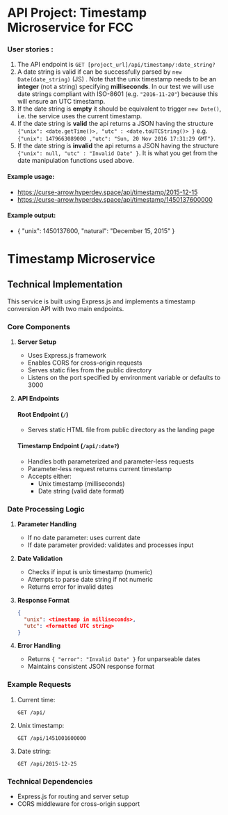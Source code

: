 # API Project: Timestamp Microservice for FCC

### User stories :

1. The API endpoint is `GET [project_url]/api/timestamp/:date_string?`
2. A date string is valid if can be successfully parsed by `new Date(date_string)` (JS) . Note that the unix timestamp needs to be an **integer** (not a string) specifying **milliseconds**. In our test we will use date strings compliant with ISO-8601 (e.g. `"2016-11-20"`) because this will ensure an UTC timestamp.
3. If the date string is **empty** it should be equivalent to trigger `new Date()`, i.e. the service uses the current timestamp.
4. If the date string is **valid** the api returns a JSON having the structure 
`{"unix": <date.getTime()>, "utc" : <date.toUTCString()> }`
e.g. `{"unix": 1479663089000 ,"utc": "Sun, 20 Nov 2016 17:31:29 GMT"}`.
5. If the date string is **invalid** the api returns a JSON having the structure `{"unix": null, "utc" : "Invalid Date" }`. It is what you get from the date manipulation functions used above.

#### Example usage:
* https://curse-arrow.hyperdev.space/api/timestamp/2015-12-15
* https://curse-arrow.hyperdev.space/api/timestamp/1450137600000

#### Example output:
* { "unix": 1450137600, "natural": "December 15, 2015" }

# Timestamp Microservice

## Technical Implementation

This service is built using Express.js and implements a timestamp conversion API with two main endpoints.

### Core Components

1. **Server Setup**
   - Uses Express.js framework
   - Enables CORS for cross-origin requests
   - Serves static files from the public directory
   - Listens on the port specified by environment variable or defaults to 3000

2. **API Endpoints**

   #### Root Endpoint (`/`)
   - Serves static HTML file from public directory as the landing page

   #### Timestamp Endpoint (`/api/:date?`)
   - Handles both parameterized and parameter-less requests
   - Parameter-less request returns current timestamp
   - Accepts either:
     - Unix timestamp (milliseconds)
     - Date string (valid date format)

### Date Processing Logic

1. **Parameter Handling**
   - If no date parameter: uses current date
   - If date parameter provided: validates and processes input

2. **Date Validation**
   - Checks if input is unix timestamp (numeric)
   - Attempts to parse date string if not numeric
   - Returns error for invalid dates

3. **Response Format**
   ```json
   {
     "unix": <timestamp in milliseconds>,
     "utc": <formatted UTC string>
   }
   ```

4. **Error Handling**
   - Returns `{ "error": "Invalid Date" }` for unparseable dates
   - Maintains consistent JSON response format

### Example Requests

1. Current time:
   ```
   GET /api/
   ```

2. Unix timestamp:
   ```
   GET /api/1451001600000
   ```

3. Date string:
   ```
   GET /api/2015-12-25
   ```

### Technical Dependencies
- Express.js for routing and server setup
- CORS middleware for cross-origin support
